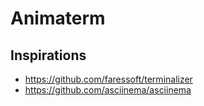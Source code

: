 # Animaterm

## Inspirations

* <https://github.com/faressoft/terminalizer>
* <https://github.com/asciinema/asciinema>
